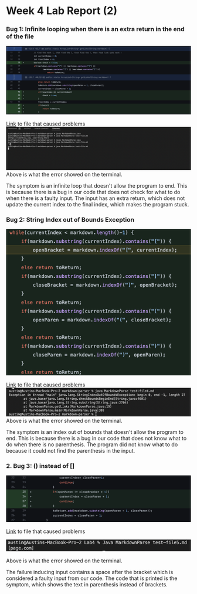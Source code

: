 # Week 4 Lab Report (2)
### Bug 1: Infinite looping when there is an extra return in the end of the file
![](image7.png)

[Link](https://github.com/AusJung/markdown-parser/blob/f90aaec6a7b34d30eae902f7f6d46fa29d88d44e/test-file.md) to file that caused problems
![](image8.png)
Above is what the error showed on the terminal.

The symptom is an infinite loop that doesn't allow the program to end. This is because there is a bug in our code that does not check for what to do when there is a faulty input. The input has an extra return, which does not update the current index to the final index, which makes the program stuck.
### Bug 2: String Index out of Bounds Exception
![](image9.png)

[Link](https://github.com/AusJung/markdown-parser/blob/fbcde334833139f4a57d753f102d18daea533ced/test-file4.md) to file that caused problems
![](image10.png)
Above is what the error showed on the terminal.

The symptom is an index out of bounds that doesn't allow the program to end. This is because there is a bug in our code that does not know what to do when there is no parenthesis. The program did not know what to do because it could not find the parenthesis in the input. 
### 2. Bug 3: () instead of []
![](image11.png)

[Link](https://github.com/AusJung/markdown-parser/blob/fbcde334833139f4a57d753f102d18daea533ced/test-file3.md) to file that caused problems


![](image12.png)

Above is what the error showed on the terminal.

The failure inducing input contains a space after the bracket which is considered a faulty input from our code. The code that is printed is the symptom, which shows the text in parenthesis instead of brackets.